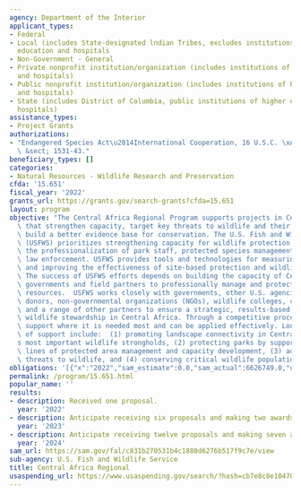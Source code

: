 ```yaml
---
agency: Department of the Interior
applicant_types:
- Federal
- Local (includes State-designated lndian Tribes, excludes institutions of higher
  education and hospitals
- Non-Government - General
- Private nonprofit institution/organization (includes institutions of higher education
  and hospitals)
- Public nonprofit institution/organization (includes institutions of higher education
  and hospitals)
- State (includes District of Columbia, public institutions of higher education and
  hospitals)
assistance_types:
- Project Grants
authorizations:
- "Endangered Species Act\u2014International Cooperation, 16 U.S.C. \xA71537. 16 U.S.C.\
  \ &sect; 1531-43."
beneficiary_types: []
categories:
- Natural Resources - Wildlife Research and Preservation
cfda: '15.651'
fiscal_year: '2022'
grants_url: https://grants.gov/search-grants?cfda=15.651
layout: program
objective: "The Central Africa Regional Program supports projects in Central Africa\
  \ that strengthen capacity, target key threats to wildlife and their habitats, and\
  \ build a better evidence base for conservation. The U.S. Fish and Wildlife Service\
  \ (USFWS) prioritizes strengthening capacity for wildlife protection, including\
  \ the professionalization of park staff, protected species management, and wildlife\
  \ law enforcement. USFWS provides tools and technologies for measuring, evaluating,\
  \ and improving the effectiveness of site-based protection and wildlife conservation.\
  \ The success of USFWS efforts depends on building the capacity of Central African\
  \ governments and field partners to professionally manage and protect their national\
  \ resources.  USFWS works closely with governments, other U.S. agencies, international\
  \ donors, non-governmental organizations (NGOs), wildlife colleges, communities,\
  \ and a range of other partners to ensure a strategic, results-based approach to\
  \ wildlife stewardship in Central Africa. Through a competitive process, USFWS provides\
  \ support where it is needed most and can be applied effectively. Long-term goals\
  \ of support include:  (1) promoting landscape connectivity in Central Africa\u2019\
  s most important wildlife strongholds, (2) protecting parks by supporting the front\
  \ lines of protected area management and capacity development, (3) addressing regional\
  \ threats to wildlife, and (4) conserving critical wildlife populations."
obligations: '[{"x":"2022","sam_estimate":0.0,"sam_actual":6626749.0,"usa_spending_actual":6626749.33},{"x":"2023","sam_estimate":10000000.0,"sam_actual":0.0,"usa_spending_actual":5434738.06},{"x":"2024","sam_estimate":10000000.0,"sam_actual":0.0,"usa_spending_actual":0.0}]'
permalink: /program/15.651.html
popular_name: ''
results:
- description: Received one proposal.
  year: '2022'
- description: Anticipate receiving six proposals and making two awards.
  year: '2023'
- description: Anticipate receiving twelve proposals and making seven awards.
  year: '2024'
sam_url: https://sam.gov/fal/c831b270531b4c1880d6276b517f9c7e/view
sub-agency: U.S. Fish and Wildlife Service
title: Central Africa Regional
usaspending_url: https://www.usaspending.gov/search/?hash=cb7e8c8e10470fafd93c92a153f20ae7
---
```

